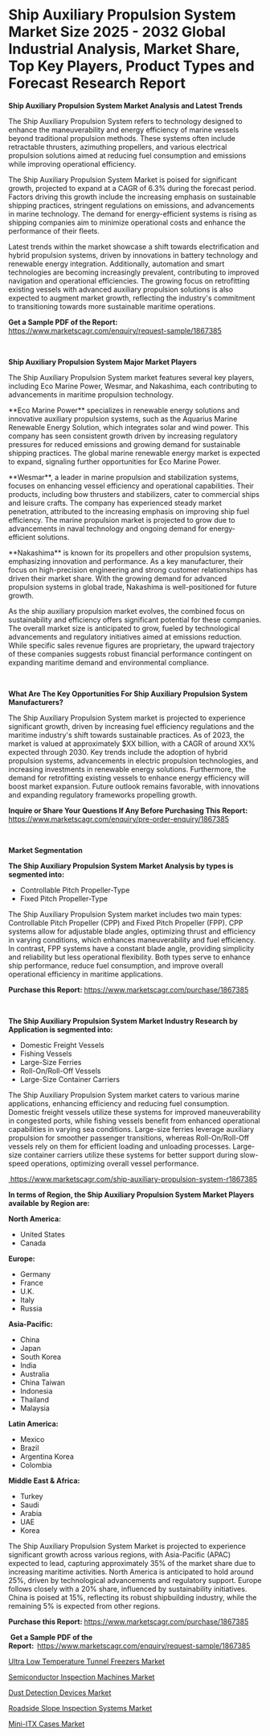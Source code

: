 <p><h1>Ship Auxiliary Propulsion System Market Size 2025 - 2032 Global Industrial Analysis, Market Share, Top Key Players, Product Types and Forecast Research Report</h1></p><p><strong>Ship Auxiliary Propulsion System Market Analysis and Latest Trends</strong></p>
<p><p>The Ship Auxiliary Propulsion System refers to technology designed to enhance the maneuverability and energy efficiency of marine vessels beyond traditional propulsion methods. These systems often include retractable thrusters, azimuthing propellers, and various electrical propulsion solutions aimed at reducing fuel consumption and emissions while improving operational efficiency.</p><p>The Ship Auxiliary Propulsion System Market is poised for significant growth, projected to expand at a CAGR of 6.3% during the forecast period. Factors driving this growth include the increasing emphasis on sustainable shipping practices, stringent regulations on emissions, and advancements in marine technology. The demand for energy-efficient systems is rising as shipping companies aim to minimize operational costs and enhance the performance of their fleets.</p><p>Latest trends within the market showcase a shift towards electrification and hybrid propulsion systems, driven by innovations in battery technology and renewable energy integration. Additionally, automation and smart technologies are becoming increasingly prevalent, contributing to improved navigation and operational efficiencies. The growing focus on retrofitting existing vessels with advanced auxiliary propulsion solutions is also expected to augment market growth, reflecting the industry's commitment to transitioning towards more sustainable maritime operations.</p></p>
<p><strong>Get a Sample PDF of the Report:&nbsp;</strong> <a href="https://www.marketscagr.com/enquiry/request-sample/1867385?utm_campaign=2041&utm_medium=2&utm_source=Github&utm_content=ia&utm_term=28022025&utm_id=ship-auxiliary-propulsion-system">https://www.marketscagr.com/enquiry/request-sample/1867385</a></p>
<p>&nbsp;</p>
<p><strong>Ship Auxiliary Propulsion System Major Market Players</strong></p>
<p><p>The Ship Auxiliary Propulsion System market features several key players, including Eco Marine Power, Wesmar, and Nakashima, each contributing to advancements in maritime propulsion technology.</p><p>**Eco Marine Power** specializes in renewable energy solutions and innovative auxiliary propulsion systems, such as the Aquarius Marine Renewable Energy Solution, which integrates solar and wind power. This company has seen consistent growth driven by increasing regulatory pressures for reduced emissions and growing demand for sustainable shipping practices. The global marine renewable energy market is expected to expand, signaling further opportunities for Eco Marine Power.</p><p>**Wesmar**, a leader in marine propulsion and stabilization systems, focuses on enhancing vessel efficiency and operational capabilities. Their products, including bow thrusters and stabilizers, cater to commercial ships and leisure crafts. The company has experienced steady market penetration, attributed to the increasing emphasis on improving ship fuel efficiency. The marine propulsion market is projected to grow due to advancements in naval technology and ongoing demand for energy-efficient solutions.</p><p>**Nakashima** is known for its propellers and other propulsion systems, emphasizing innovation and performance. As a key manufacturer, their focus on high-precision engineering and strong customer relationships has driven their market share. With the growing demand for advanced propulsion systems in global trade, Nakashima is well-positioned for future growth.</p><p>As the ship auxiliary propulsion market evolves, the combined focus on sustainability and efficiency offers significant potential for these companies. The overall market size is anticipated to grow, fueled by technological advancements and regulatory initiatives aimed at emissions reduction. While specific sales revenue figures are proprietary, the upward trajectory of these companies suggests robust financial performance contingent on expanding maritime demand and environmental compliance.</p></p>
<p>&nbsp;</p>
<p><strong>What Are The Key Opportunities For Ship Auxiliary Propulsion System Manufacturers?</strong></p>
<p><p>The Ship Auxiliary Propulsion System market is projected to experience significant growth, driven by increasing fuel efficiency regulations and the maritime industry's shift towards sustainable practices. As of 2023, the market is valued at approximately $XX billion, with a CAGR of around XX% expected through 2030. Key trends include the adoption of hybrid propulsion systems, advancements in electric propulsion technologies, and increasing investments in renewable energy solutions. Furthermore, the demand for retrofitting existing vessels to enhance energy efficiency will boost market expansion. Future outlook remains favorable, with innovations and expanding regulatory frameworks propelling growth.</p></p>
<p><strong>Inquire or Share Your Questions If Any Before Purchasing This Report:</strong> <a href="https://www.marketscagr.com/enquiry/pre-order-enquiry/1867385?utm_campaign=2041&utm_medium=2&utm_source=Github&utm_content=ia&utm_term=28022025&utm_id=ship-auxiliary-propulsion-system">https://www.marketscagr.com/enquiry/pre-order-enquiry/1867385</a></p>
<p>&nbsp;</p>
<p><strong>Market Segmentation</strong></p>
<p><strong>The Ship Auxiliary Propulsion System Market Analysis by types is segmented into:</strong></p>
<p><ul><li>Controllable Pitch Propeller-Type</li><li>Fixed Pitch Propeller-Type</li></ul></p>
<p><p>The Ship Auxiliary Propulsion System market includes two main types: Controllable Pitch Propeller (CPP) and Fixed Pitch Propeller (FPP). CPP systems allow for adjustable blade angles, optimizing thrust and efficiency in varying conditions, which enhances maneuverability and fuel efficiency. In contrast, FPP systems have a constant blade angle, providing simplicity and reliability but less operational flexibility. Both types serve to enhance ship performance, reduce fuel consumption, and improve overall operational efficiency in maritime applications.</p></p>
<p><strong>Purchase this Report:&nbsp;</strong><a href="https://www.marketscagr.com/purchase/1867385?utm_campaign=2041&utm_medium=2&utm_source=Github&utm_content=ia&utm_term=28022025&utm_id=ship-auxiliary-propulsion-system">https://www.marketscagr.com/purchase/1867385</a></p>
<p>&nbsp;</p>
<p><strong>The Ship Auxiliary Propulsion System Market Industry Research by Application is segmented into:</strong></p>
<p><ul><li>Domestic Freight Vessels</li><li>Fishing Vessels</li><li>Large-Size Ferries</li><li>Roll-On/Roll-Off Vessels</li><li>Large-Size Container Carriers</li></ul></p>
<p><p>The Ship Auxiliary Propulsion System market caters to various marine applications, enhancing efficiency and reducing fuel consumption. Domestic freight vessels utilize these systems for improved maneuverability in congested ports, while fishing vessels benefit from enhanced operational capabilities in varying sea conditions. Large-size ferries leverage auxiliary propulsion for smoother passenger transitions, whereas Roll-On/Roll-Off vessels rely on them for efficient loading and unloading processes. Large-size container carriers utilize these systems for better support during slow-speed operations, optimizing overall vessel performance.</p></p>
<p><a href="https://www.marketscagr.com/ship-auxiliary-propulsion-system-r1867385?utm_campaign=2041&utm_medium=2&utm_source=Github&utm_content=ia&utm_term=28022025&utm_id=ship-auxiliary-propulsion-system">&nbsp;https://www.marketscagr.com/ship-auxiliary-propulsion-system-r1867385</a></p>
<p><strong>In terms of Region, the Ship Auxiliary Propulsion System Market Players available by Region are:</strong></p>
<p>
    <p> <strong> North America: </strong>
        <ul>
            <li>United States</li>
            <li>Canada</li>
        </ul>
        </p> 
    <p> <strong> Europe: </strong>
        <ul>
            <li>Germany</li>
            <li>France</li>
            <li>U.K.</li>
            <li>Italy</li>
            <li>Russia</li>
        </ul>
        </p> 
    <p> <strong> Asia-Pacific: </strong>
        <ul>
            <li>China</li>
            <li>Japan</li>
            <li>South Korea</li>
            <li>India</li>
            <li>Australia</li>
            <li>China Taiwan</li>
            <li>Indonesia</li>
            <li>Thailand</li>
            <li>Malaysia</li>
        </ul>
        </p> 
    <p> <strong> Latin America: </strong>
        <ul>
            <li>Mexico</li>
            <li>Brazil</li>
            <li>Argentina Korea</li>
            <li>Colombia</li>
        </ul>
        </p> 
    <p> <strong> Middle East & Africa: </strong>
        <ul>
            <li>Turkey</li>
            <li>Saudi</li>
            <li>Arabia</li>
            <li>UAE</li>
            <li>Korea</li>
        </ul>
    </p>
    </p>
<p><p>The Ship Auxiliary Propulsion System Market is projected to experience significant growth across various regions, with Asia-Pacific (APAC) expected to lead, capturing approximately 35% of the market share due to increasing maritime activities. North America is anticipated to hold around 25%, driven by technological advancements and regulatory support. Europe follows closely with a 20% share, influenced by sustainability initiatives. China is poised at 15%, reflecting its robust shipbuilding industry, while the remaining 5% is expected from other regions.</p></p>
<p><strong>Purchase this Report: </strong><a href="https://www.marketscagr.com/purchase/1867385?utm_campaign=2041&utm_medium=2&utm_source=Github&utm_content=ia&utm_term=28022025&utm_id=ship-auxiliary-propulsion-system">https://www.marketscagr.com/purchase/1867385</a></p>
<p>&nbsp;<strong>Get a Sample PDF of the Report:&nbsp;&nbsp;</strong><a href="https://www.marketscagr.com/enquiry/request-sample/1867385?utm_campaign=2041&utm_medium=2&utm_source=Github&utm_content=ia&utm_term=28022025&utm_id=ship-auxiliary-propulsion-system">https://www.marketscagr.com/enquiry/request-sample/1867385</a></p>
<p><strong></strong></p>
<p><p><a href="https://github.com/naomaroaoonv/Market-Research-Report-List-1/blob/main/ultra-low-temperature-tunnel-freezers-market.md?utm_campaign=2041&utm_medium=2&utm_source=Github&utm_content=ia&utm_term=28022025&utm_id=ship-auxiliary-propulsion-system">Ultra Low Temperature Tunnel Freezers Market</a></p><p><a href="https://github.com/zoccohaniech/Market-Research-Report-List-1/blob/main/semiconductor-inspection-machines-market.md?utm_campaign=2041&utm_medium=2&utm_source=Github&utm_content=ia&utm_term=28022025&utm_id=ship-auxiliary-propulsion-system">Semiconductor Inspection Machines Market</a></p><p><a href="https://github.com/ancsyanagha/Market-Research-Report-List-1/blob/main/dust-detection-devices-market.md?utm_campaign=2041&utm_medium=2&utm_source=Github&utm_content=ia&utm_term=28022025&utm_id=ship-auxiliary-propulsion-system">Dust Detection Devices Market</a></p><p><a href="https://github.com/lizonbochil23/Market-Research-Report-List-1/blob/main/roadside-slope-inspection-systems-market.md?utm_campaign=2041&utm_medium=2&utm_source=Github&utm_content=ia&utm_term=28022025&utm_id=ship-auxiliary-propulsion-system">Roadside Slope Inspection Systems Market</a></p><p><a href="https://github.com/rrosasdaunas/Market-Research-Report-List-1/blob/main/mini-itx-cases-market.md?utm_campaign=2041&utm_medium=2&utm_source=Github&utm_content=ia&utm_term=28022025&utm_id=ship-auxiliary-propulsion-system">Mini-ITX Cases Market</a></p></p>